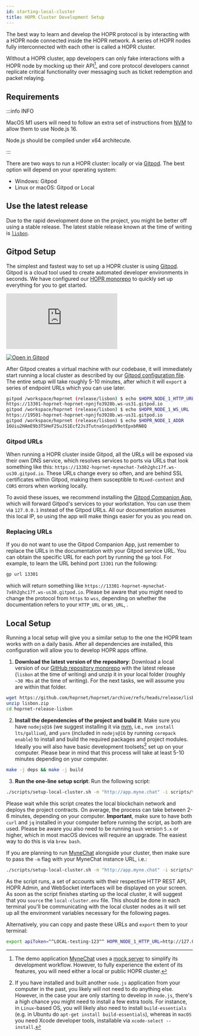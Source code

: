 ```yaml
---
id: starting-local-cluster
title: HOPR Cluster Development Setup
---
```


The best way to learn and develop the HOPR protocol is by interacting with a HOPR node connected inside the HOPR network.
A series of HOPR nodes fully interconnected with each other is called a HOPR cluster.

Without a HOPR cluster, app developers can only fake interactions with a HOPR node by mocking up their API[^1], and
core protocol developers cannot replicate critical functionality over messaging such as ticket redemption
and packet relaying.

## Requirements

:::info INFO

MacOS M1 users will need to follow an extra set of instructions from [NVM](https://github.com/nvm-sh/nvm#macos-troubleshooting) to allow them to use Node.js 16.

Node.js should be compiled under x64 architecute.

:::

There are two ways to run a HOPR cluster: locally or via [Gitpod](https://gitpod.io). The best option will depend on your operating system:

- Windows: Gitpod
- Linux or macOS: Gitpod or Local

## Use the latest release

Due to the rapid development done on the project, you might be better off using a stable
release. The latest stable release known at the time of writing is [`lisbon`](https://github.com/hoprnet/hoprnet/archive/refs/heads/release/lisbon.zip).

## Gitpod Setup

The simplest and fastest way to set up a HOPR cluster is using [Gitpod](https://gitpod.io). Gitpod is a cloud tool used to create
automated developer environments in seconds. We have configured our [HOPR monorepo](https://gitpod.io/#https://github.com/hoprnet/hoprnet)
to quickly set up everything for you to get started.

<div class="embed-container">
<iframe src="https://player.vimeo.com/video/678070260?h=9ef64ca41b" frameborder="0" allow="autoplay; fullscreen; picture-in-picture" allowfullscreen></iframe>
</div>

[![Open in Gitpod](https://gitpod.io/button/open-in-gitpod.svg)](https://gitpod.io/#https://github.com/hoprnet/hoprnet/tree/release/lisbon)

After Gitpod creates a virtual machine with our codebase, it will immediately start running a local cluster as described by our
[Gitpod configuration file](https://github.com/hoprnet/hoprnet/blob/release/lisbon/.gitpod.yml). The entire setup will take roughly 5-10
minutes, after which it will `export` a series of endpoint URLs which you can use later.

```bash
gitpod /workspace/hoprnet (release/lisbon) $ echo $HOPR_NODE_1_HTTP_URL
https://13301-hoprnet-hoprnet-npnjfo3928b.ws-us31.gitpod.io
gitpod /workspace/hoprnet (release/lisbon) $ echo $HOPR_NODE_1_WS_URL
https://19501-hoprnet-hoprnet-npnjfo3928b.ws-us31.gitpod.io
gitpod /workspace/hoprnet (release/lisbon) $ echo $HOPR_NODE_1_ADDR
16Uiu2HAmE9b3TSHeF25uJS1Ecf2Js3TutnaSnipdV9otEpxbRN8Q
```

### Gitpod URLs

When running a HOPR cluster inside Gitpod, all the URLs will be exposed via their own DNS service, which resolves services to ports via
URLs that look something like this: `https://13302-hoprnet-mynechat-7x6h2ghc17f.ws-us30.gitpod.io`. These URLs change every so often, and are behind
SSL certificates within Gitpod, making them susceptible to `Mixed-content` and `CORS` errors when working locally.

To avoid these issues, we recommend installing the [Gitpod Companion App](https://www.gitpod.io/docs/develop/local-companion), which will forward Gitpod's services to your workstation. You can use them via `127.0.0.1` instead of the Gitpod URLs. All our documentation
assumes this local IP, so using the app will make things easier for you as you read on.

### Replacing URLs

If you do not want to use the Gitpod Companion App, just remember to replace the URLs in the documentation with your Gitpod service URL. You
can obtain the specific URL for each port by running the `gp` tool. For example, to learn the URL behind port `13301` run the following:

```bash
gp url 13301
```

which will return something like `https://13301-hoprnet-mynechat-7x6h2ghc17f.ws-us30.gitpod.io`. Please be aware that you might need to change the protocol from `https` to `wss`, depending on whether the documentation refers to your `HTTP_URL` or `WS_URL`, .

## Local Setup

Running a local setup will give you a similar setup to the one the HOPR team works with on a daily basis. After all dependencies are installed,
this configuration will allow you to develop HOPR apps offline.

1. **Download the latest version of the repository**: Download a local version of our [GitHub repository monorepo](https://github.com/hoprnet/hoprnet/tree/release/lisbon)
   with the latest release (`lisbon` at the time of writing) and unzip it in your local folder (roughly `~30 Mbs` at the time of writing). For the next tasks, we will assume you are within that folder.

```bash
wget https://github.com/hoprnet/hoprnet/archive/refs/heads/release/lisbon.zip
unzip lisbon.zip
cd hoprnet-release-lisbon
```

2. **Install the dependencies of the project and build it**: Make sure you have `nodejs@16` (we suggest installing it via [nvm](https://github.com/nvm-sh/nvm), i.e., `nvm install lts/gallium`), and `yarn` (included in `nodejs@16` by running `corepack enable`)
   to install and build the required packages and project modules. Ideally you will also have basic development toolsets[^2] set up on your computer. Please bear in mind that this process will take at least 5-10 minutes depending on your computer.

```bash
make -j deps && make -j build
```

3. **Run the one-line setup script**: Run the following script:

```bash
./scripts/setup-local-cluster.sh -m "http://app.myne.chat" -i scripts/topologies/full_interconnected_cluster.sh
```

Please wait while this script creates
the local blockchain network and deploys the project contracts. On average, the process can take between 2-6 minutes, depending on your computer. **Important**, make sure to have both `curl` and `jq` installed in your computer
before running the script, as both are used. Please be aware you also need to be running `bash` version `5.x` or higher,
which in most macOS devices will require an upgrade. The easiest way to do this is via `brew bash`.

If you are planning to run [MyneChat](http://app.myne.chat/)
alongside your cluster, then make sure to pass the `-m` flag with your MyneChat instance URL, i.e.:

```bash
./scripts/setup-local-cluster.sh -m "http://app.myne.chat" -i scripts/topologies/full_interconnected_cluster.sh
```

As the script runs, a set of accounts with their respective HTTP REST API, HOPR Admin, and WebSocket interfaces will be displayed
on your screen. As soon as the script finishes starting up the local cluster, it will suggest that you `source` the `local-cluster.env` file.
This should be done in each terminal you'll be communicating with the local cluster nodes as it will set up all the environment variables
necessary for the following pages.

Alternatively, you can copy and paste these URLs and `export` them to your terminal:

```bash
export apiToken=^^LOCAL-testing-123^^ HOPR_NODE_1_HTTP_URL=http://127.0.0.1:13301 HOPR_NODE_1_WS_URL=ws://127.0.0.1:19501 HOPR_NODE_2_HTTP_URL=http://127.0.0.1:13302 HOPR_NODE_2_WS_URL=ws://127.0.0.1:19502 HOPR_NODE_3_HTTP_URL=http://127.0.0.1:13303 HOPR_NODE_3_WS_URL=ws://127.0.0.1:19503 HOPR_NODE_4_HTTP_URL=http://127.0.0.1:13304 HOPR_NODE_4_WS_URL=ws://127.0.0.1:19504 HOPR_NODE_5_HTTP_URL=http://127.0.0.1:13305 HOPR_NODE_5_WS_URL=ws://127.0.0.1:19505
```

[^1]:
    The demo application [MyneChat](https://github.com/hoprnet/myne-chat) uses a
    [mock server](https://github.com/hoprnet/myne-chat/blob/cf6501b2ffa24502834f567ab575630e302e3d34/mocks/index.js#L47-L79)
    to simplify its development workflow. However, to fully experience the extent of its features, you will need either a local or public HOPR cluster.

[^2]: If you have installed and built another `node.js` application from your computer in the past, you likely will not need to do anything else. However, in the case your are only starting to develop in `node.js`, there's a high chance you might need to install a few extra tools. For instance, in `Linux`-based OS, you will likely also need to install `build-essentials` (e.g. in Ubuntu do `apt-get install build-essentials`), whereas in `macOS` you need Xcode developer tools, installable via `xcode-select --install`.
